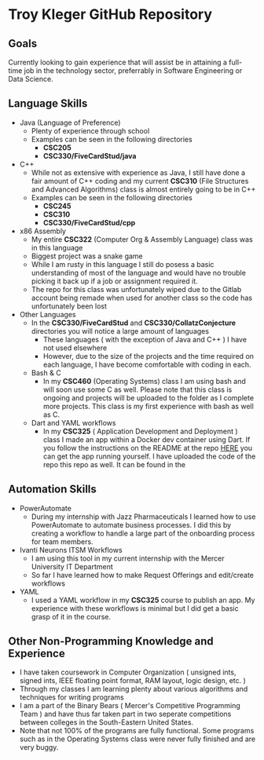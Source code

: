 # Troy Kleger GitHub Repository

## Goals
Currently looking to gain experience that will assist be in attaining a full-time job in the technology sector, preferrably in Software Engineering or Data Science.

## Language Skills
-   Java (Language of Preference)
    - Plenty of experience through school
    - Examples can be seen in the following directories
        - **CSC205**
        - **CSC330/FiveCardStud/java**
-   C++
    - While not as extensive with experience as Java, I still have done a fair amount of C++ coding and my current **CSC310** (File Structures and Advanced Algorithms) class is almost entirely going to be in C++
    - Examples can be seen in the following directories
        - **CSC245**
        - **CSC310**
        - **CSC330/FiveCardStud/cpp**
-   x86 Assembly
    - My entire **CSC322** (Computer Org & Assembly Language) class was in this language
    - Biggest project was a snake game
    - While I am rusty in this language I still do posess a basic understanding of most of the language and would have no trouble picking it back up if a job or assignment required it.
    - The repo for this class was unfortunately wiped due to the Gitlab account being remade when used for another class so the code has unfortunately been lost
-   Other Languages
    - In the **CSC330/FiveCardStud** and **CSC330/CollatzConjecture** directories you will notice a large amount of languages
        - These languages ( with the exception of Java and C++ ) I have not used elsewhere
        - However, due to the size of the projects and the time required on each language, I have become comfortable with coding in each.
    - Bash & C
        - In my **CSC460** (Operating Systems) class I am using bash and will soon use some C as well. Please note that this class is ongoing and projects will be uploaded to the folder as I complete more projects. This class is my first experience with bash as well as C.
    - Dart and YAML workflows
        - In my **CSC325** ( Application Development and Deployment ) class I made an app within a Docker dev container using Dart. If you follow the instructions on the README at the repo [HERE](https://github.com/tkleg/CSC325Pipeline) you can get the app running yourself. I have uploaded the code of the repo this repo as well. It can be found in the 

## Automation Skills
- PowerAutomate
    - During my internship with Jazz Pharmaceuticals I learned how to use PowerAutomate to automate business processes. I did this by creating a workflow to handle a large part of the onboarding process for team members.
- Ivanti Neurons ITSM Workflows
    - I am using this tool in my current internship with the Mercer University IT Department
    - So far I have learned how to make Request Offerings and edit/create workflows
- YAML
    - I used a YAML workflow in my **CSC325** course to publish an app. My experience with these workflows is minimal but I did get a basic grasp of it in the course.

## Other Non-Programming Knowledge and Experience
- I have taken coursework in Computer Organization ( unsigned ints, signed ints, IEEE floating point format, RAM layout, logic design, etc. )
- Through my classes I am learning plenty about various algorithms and techniques for writing programs
- I am a part of the Binary Bears ( Mercer's Competitive Programming Team ) and have thus far taken part in two seperate competitions between colleges in the South-Eastern United States.
- Note that not 100% of the programs are fully functional. Some programs such as in the Operating Systems class were never fully finished and are very buggy.